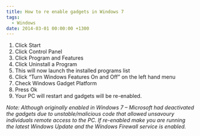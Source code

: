 ```yaml
---
title: How to re enable gadgets in Windows 7
tags:
  - Windows
date: 2014-03-01 00:00:00 +1300
---
```


  1. Click Start
  2. Click Control Panel
  3. Click Program and Features
  4. Click Uninstall a Program
  5. This will now launch the installed programs list
  6. Click &#8220;Turn Windows Features On and Off&#8221; on the left hand menu
  7. Check Windows Gadget Platform
  8. Press Ok
  9. Your PC will restart and gadgets will be re-enabled.

_Note: Although originally enabled in Windows 7 – Microsoft had deactivated the gadgets due to unstable/malicious code that allowed unsavoury individuals remote access to the PC. If re-enabled make you are running the latest Windows Update and the Windows Firewall service is enabled._
